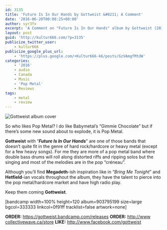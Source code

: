```yaml
---
id: 3135
title: 'Future Is In Our Hands by Gottweist &#8211; A Comment'
date: '2016-06-20T00:08:25+00:00'
author: syr3fx
excerpt: 'A Comment on "Future Is In Our Hands" album by Gottweist (2016).'
layout: post
guid: 'http://kultur666.com/?p=3135'
publicize_twitter_user:
    - kultur666
publicize_google_plus_url:
    - 'https://plus.google.com/+Kultur666-k6/posts/GzVAmgfMtdW'
categories:
    - '2016'
    - audio
    - Canada
    - Music
    - 'Pop Metal'
    - Reviews
tags:
    - metal
    - review
---
```


![Gottweist album cover](http://localhost:8080/wp-content/uploads/2016/06/gottweist-album-cover.jpg)

So who likes Pop Metal? I do like Babymetal’s “Gimmie Chocolate” but if there’s some new sound about to explode, it is Pop Metal.

**Gottweist** with “***Future Is In Our Hands***” are one of those bands that doesn’t quite fit in the genre of hard rock/hardcore or heavy metal (except for a few heavy songs). For me they are more of a pop metal band where double bass drums will roll along distorted riffs and ripping solos but the singing and most of the melodies are in the pop “créneau”.

Although you’ll find **Megadeth**-ish inspiration like in “*Bring Me Tonight*” and **Hetfield**-ian vocals throughout the album, they have the talent to pierce into the pop metal/hardcore market and have high radio play.

Keep them coming **Gottweist**.

\[bandcamp width=100% height=120 album=903795199 size=large bgcol=333333 linkcol=0f91ff tracklist=false artwork=none\]

**ORDER:** <https://gottweist.bandcamp.com/releases>
**ORDER:** [http://www collectivewave.ca/store](http://www%20collectivewave.ca/store)
**LIKE:** <http://www.facebook.com/gottweist>